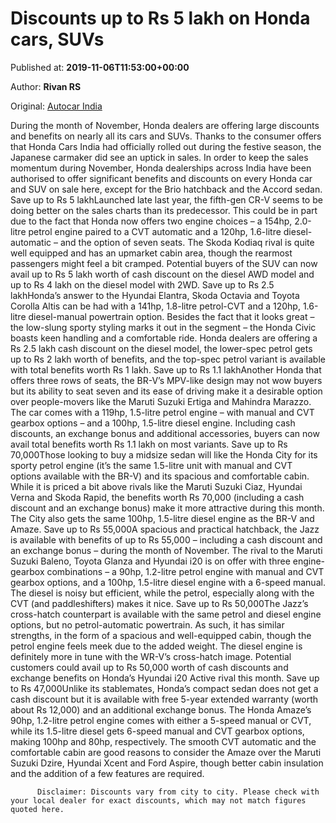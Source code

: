 
# Discounts up to Rs 5 lakh on Honda cars, SUVs

Published at: **2019-11-06T11:53:00+00:00**

Author: **Rivan RS**

Original: [Autocar India](https://www.autocarindia.com/car-news/discounts-up-to-rs-5-lakh-on-honda-cars-suvs-414784)

During the month of November, Honda dealers are offering large discounts and benefits on nearly all its cars and SUVs.
Thanks to the consumer offers that Honda Cars India had officially rolled out during the festive season, the Japanese carmaker did see an uptick in sales. In order to keep the sales momentum during November, Honda dealerships across India have been authorised to offer significant benefits and discounts on every Honda car and SUV on sale here, except for the Brio hatchback and the Accord sedan.
Save up to Rs 5 lakhLaunched late last year, the fifth-gen CR-V seems to be doing better on the sales charts than its predecessor. This could be in part due to the fact that Honda now offers two engine choices – a 154hp, 2.0-litre petrol engine paired to a CVT automatic and a 120hp, 1.6-litre diesel-automatic – and the option of seven seats. The Skoda Kodiaq rival is quite well equipped and has an upmarket cabin area, though the rearmost passengers might feel a bit cramped. Potential buyers of the SUV can now avail up to Rs 5 lakh worth of cash discount on the diesel AWD model and up to Rs 4 lakh on the diesel model with 2WD.
Save up to Rs 2.5 lakhHonda’s answer to the Hyundai Elantra, Skoda Octavia and Toyota Corolla Altis can be had with a 141hp, 1.8-litre petrol-CVT and a 120hp, 1.6-litre diesel-manual powertrain option. Besides the fact that it looks great – the low-slung sporty styling marks it out in the segment – the Honda Civic boasts keen handling and a comfortable ride. Honda dealers are offering a Rs 2.5 lakh cash discount on the diesel model, the lower-spec petrol gets up to Rs 2 lakh worth of benefits, and the top-spec petrol variant is available with total benefits worth Rs 1 lakh.
Save up to Rs 1.1 lakhAnother Honda that offers three rows of seats, the BR-V’s MPV-like design may not wow buyers but its ability to seat seven and its ease of driving make it a desirable option over people-movers like the Maruti Suzuki Ertiga and Mahindra Marazzo. The car comes with a 119hp, 1.5-litre petrol engine – with manual and CVT gearbox options – and a 100hp, 1.5-litre diesel engine. Including cash discounts, an exchange bonus and additional accessories, buyers can now avail total benefits worth Rs 1.1 lakh on most variants.
Save up to Rs 70,000Those looking to buy a midsize sedan will like the Honda City for its sporty petrol engine (it’s the same 1.5-litre unit with manual and CVT options available with the BR-V) and its spacious and comfortable cabin. While it is priced a bit above rivals like the Maruti Suzuki Ciaz, Hyundai Verna and Skoda Rapid, the benefits worth Rs 70,000 (including a cash discount and an exchange bonus) make it more attractive during this month. The City also gets the same 100hp, 1.5-litre diesel engine as the BR-V and Amaze.
Save up to Rs 55,000A spacious and practical hatchback, the Jazz is available with benefits of up to Rs 55,000 – including a cash discount and an exchange bonus – during the month of November. The rival to the Maruti Suzuki Baleno, Toyota Glanza and Hyundai i20 is on offer with three engine-gearbox combinations – a 90hp, 1.2-litre petrol engine with manual and CVT gearbox options, and a 100hp, 1.5-litre diesel engine with a 6-speed manual. The diesel is noisy but efficient, while the petrol, especially along with the CVT (and paddleshifters) makes it nice.
Save up to Rs 50,000The Jazz’s cross-hatch counterpart is available with the same petrol and diesel engine options, but no petrol-automatic powertrain. As such, it has similar strengths, in the form of a spacious and well-equipped cabin, though the petrol engine feels meek due to the added weight. The diesel engine is definitely more in tune with the WR-V’s cross-hatch image. Potential customers could avail up to Rs 50,000 worth of cash discounts and exchange benefits on Honda’s Hyundai i20 Active rival this month.
Save up to Rs 47,000Unlike its stablemates, Honda’s compact sedan does not get a cash discount but it is available with free 5-year extended warranty (worth about Rs 12,000) and an additional exchange bonus. The Honda Amaze’s 90hp, 1.2-litre petrol engine comes with either a 5-speed manual or CVT, while its 1.5-litre diesel gets 6-speed manual and CVT gearbox options, making 100hp and 80hp, respectively. The smooth CVT automatic and the comfortable cabin are good reasons to consider the Amaze over the Maruti Suzuki Dzire, Hyundai Xcent and Ford Aspire, though better cabin insulation and the addition of a few features are required.

        
          Disclaimer: Discounts vary from city to city. Please check with your local dealer for exact discounts, which may not match figures quoted here.
        
      
